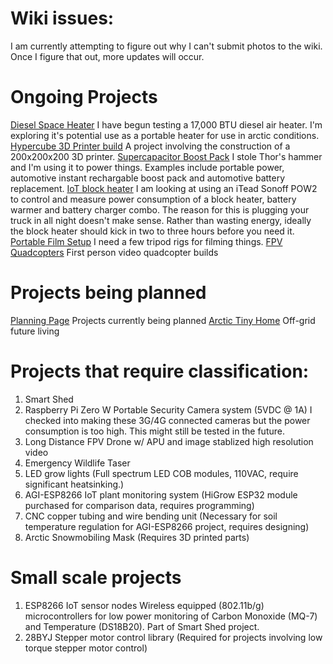 <!-- TITLE: Home -->
<!-- SUBTITLE: Project Listing -->

# Wiki issues:
I am currently attempting to figure out why I can't submit photos to the wiki. Once I figure that out, more updates will occur.

# Ongoing Projects
[Diesel Space Heater](http://wiki.arctichominid.ca/diesel-space-heater)
   I have begun testing a 17,000 BTU diesel air heater. I'm exploring it's potential use as a portable heater for use in arctic conditions.
[Hypercube 3D Printer build](http://wiki.arctichominid.ca/hypercube)
   A project involving the construction of a 200x200x200 3D printer.
[Supercapacitor Boost Pack](http://wiki.arctichominid.ca/supercapacitor-boost-pack)
   I stole Thor's hammer and I'm using it to power things. Examples include portable power, automotive instant rechargable boost pack and automotive battery replacement.
[IoT block heater](http://wiki.arctichominid.ca/io-t-block-heater)
   I am looking at using an iTead Sonoff POW2 to control and measure power consumption of a block heater, battery warmer and battery charger combo. The reason for this is plugging your truck in all night doesn't make sense. Rather than wasting energy, ideally the block heater should kick in two to three hours before you need it.
[Portable Film Setup](http://wiki.arctichominid.ca/portable-film-setup)
   I need a few tripod rigs for filming things.
[FPV Quadcopters](http://wiki.arctichominid.ca/fpv-quadcopters)
   First person video quadcopter builds

# Projects being planned
[Planning Page](http://wiki.arctichominid.ca/planning)
   Projects currently being planned
[Arctic Tiny Home](http://wiki.arctichominid.ca/tinyhome)
   Off-grid future living
	 
# Projects that require classification:
1. Smart Shed
2. Raspberry Pi Zero W Portable Security Camera system (5VDC @ 1A)
    I checked into making these 3G/4G connected cameras but the power consumption is too high. This might still be tested in the future.
3. Long Distance FPV Drone w/ APU and image stablized high resolution video
4. Emergency Wildlife Taser
5. LED grow lights (Full spectrum LED COB modules, 110VAC, require significant heatsinking.)
6. AGI-ESP8266 IoT plant monitoring system (HiGrow ESP32 module purchased for comparison data, requires programming)
7. CNC copper tubing and wire bending unit (Necessary for soil temperature regulation for AGI-ESP8266 project, requires designing)
8. Arctic Snowmobiling Mask (Requires 3D printed parts)

# Small scale projects
1. ESP8266 IoT sensor nodes
    Wireless equipped (802.11b/g) microcontrollers for low power monitoring of Carbon Monoxide (MQ-7) and Temperature (DS18B20). Part of Smart Shed project.
2. 28BYJ Stepper motor control library (Required for projects involving low torque stepper motor control)